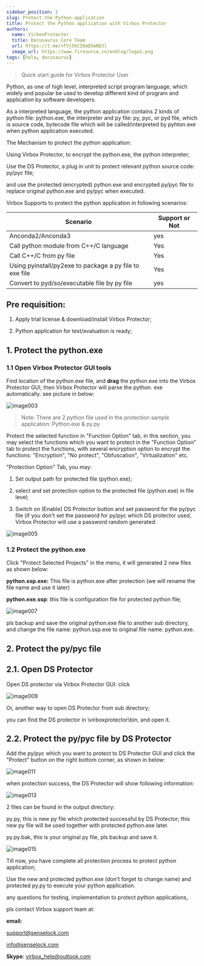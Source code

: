 ```yaml
---
sidebar_position: 2
slug: Protect-the-Python-application
title: Protect the Python application with Virbox Protector
authors:
  name: VirboxProtector
  title: Docusaurus Core Team
  url: https://t.me/+TVj5hCIKmQ5mNDJl
  image_url: https://www.firsource.cn/enblog/logo1.png
tags: [hola, docusaurus]
---
```


> Quick start guide for Virbox Protector User

Python, as one of high level, interpreted script program language, which widely and popular be used to develop different kind of program and application by software developers. 

As a interpreted language, the python application contains 2 kinds of python file: python.exe, the interpreter and py file: py, pyc, or pyd file, which is source code, bytecode file which will be called/interpreted by pyhton.exe when python application executed. 

The Mechanism to protect the python application: 

Using Virbox Protector, to encrypt the python.exe, the python interpreter;

Use the DS Protector, a plug in unit to protect relevant python source code: py/pyc file;

and use the protected (encrypted) python.exe and encrypted py/pyc file to replace original python.exe and py/pyc when executed.

Virbox Supports to protect the python application in following scenarios:

| **Scenario**                                             | **Support or Not** |
| -------------------------------------------------------- | ------------------ |
| Anconda2/Anconda3                                        | yes                |
| Call python module from C++/C language                   | Yes                |
| Call C++/C from py file                                  | Yes                |
| Using pyinstall/py2exe to package a py file to exe  file | Yes                |
| Convert to pyd/so/executable file by py file             | yes                |

## Pre requisition:

1. Apply trial license & download/install Virbox Protector;

2. Python application for test/evaluation is ready;

## 1.  Protect the python.exe

### 1.1  Open Virbox Protector GUI tools

 Find location of the python.exe file, and **drag** the python.exe into the Virbox Protector GUI, then Virbox Protector will parse the python. exe automatically. see picture in below:

![image003](2019-05-28-first-blog-post.assets/image003-165545899884830.png)

> Note: There are 2 python file used in the protection sample application: Python.exe & py.py

Protect the selected function in "Function Option" tab, in this section, you may select the functions which you want to protect in the "Function Option" tab to protect the functions, with several encryption option to encrypt the functions: "Encryption", "No protect", "Obfuscation", "Virtualization" etc. 

"Protection Option" Tab, you may:

1. Set output path for protected file (python.exe);

2. select and set protection option to the protected file (python.exe) in file level; 

3. Switch on (Enable) DS Protector button and set password for the py/pyc file (if you don't set the password for py/pyc which DS protector used, Virbox Protector will use a password random generated:

![image005](2019-05-28-first-blog-post.assets/image005-165545900372531.png)

### 1.2  Protect the python.exe

Click "Protect Selected Projects" in the menu, it will generated 2 new files as shown below:

**python.ssp.exe:** This file is python.exe after protection (we will rename the file name and use it later)

**python.exe.ssp**: this file is configuration file for protected python file;

![image007](2019-05-28-first-blog-post.assets/image007-165545900686032.png)

pls backup and save the original python.exe file to another sub directory, and change the file name: python.ssp.exe to original file name: python.exe.

## 2. Protect the py/pyc file

## 2.1. Open DS Protector

Open DS protector via Virbox Protector GUI: click

![image009](2019-05-28-first-blog-post.assets/image009-165545900874733.png)

Or, another way to open DS Protector from sub directory;

you can find the DS protector in \virboxprotector\bin, and open it.

## 2.2.  Protect the py/pyc file by DS Protector

Add the py/pyc which you want to protect to DS Protector GUI and click the "Protect" button on the right bottom corner, as shown in below:

![image011](2019-05-28-first-blog-post.assets/image011-165545901154034.png)

when protection success, the DS Protector will show following information: 

![image013](2019-05-28-first-blog-post.assets/image013-165545901413035.png)

2 files can be found in the output directory: 

py.py, this is new py file which protected successful by DS Protector; this new py file will be used together with protected python.exe later.

py.py.bak, this is your original py file, pls backup and save it. 

![image015](2019-05-28-first-blog-post.assets/image015-165545901629036.png)

Till now, you have complete all protection process to protect python application; 

Use the new and protected python.exe (don't forget to change name) and protected py.py to execute your python application.

 

any questions for testing, implementation to protect python applications,

pls contact Virbox support team at:

**email:**

support@senselock.com

info@senselock.com

**Skype**: virbox_help@outlook.com
